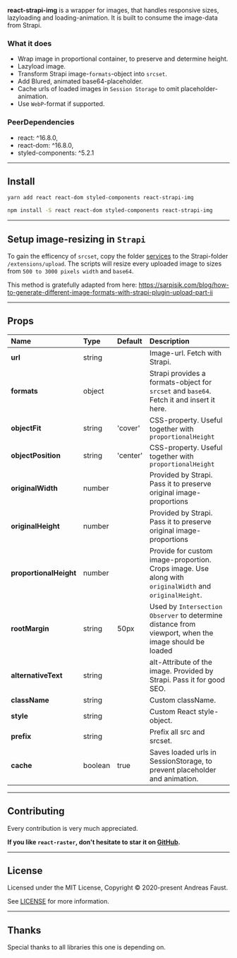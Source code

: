 **react-strapi-img** is a wrapper for images, that handles responsive sizes, lazyloading and loading-animation. It is built to consume the image-data from Strapi.

### What it does

- Wrap image in proportional container, to preserve and determine height.
- Lazyload image.
- Transform Strapi image-`formats`-object into `srcset`.
- Add Blured, animated base64-placeholder.
- Cache urls of loaded images in `Session Storage` to omit placeholder-animation.
- Use `WebP`-format if supported.

### PeerDependencies

- react: ^16.8.0,
- react-dom: ^16.8.0,
- styled-components: ^5.2.1

---

## Install

```zsh
yarn add react react-dom styled-components react-strapi-img
```

```zsh
npm install -S react react-dom styled-components react-strapi-img
```

---

## Setup image-resizing in `Strapi`

To gain the efficency of `srcset`, copy the folder [services](services) to the Strapi-folder `/extensions/upload`. The scripts will resize every uploaded image to sizes from `500 to 3000 pixels width` and `base64`.

This method is gratefully adapted from here:
https://sarpisik.com/blog/how-to-generate-different-image-formats-with-strapi-plugin-upload-part-ii

---

## Props

| **Name**               | **Type** | **Default** | **Description**                                                                                        |
| :--------------------- | :------- | :---------- | :----------------------------------------------------------------------------------------------------- |
| **url**                | string   |             | Image-url. Fetch with Strapi.                                                                          |
| **formats**            | object   |             | Strapi provides a formats-object for `srcset` and `base64`. Fetch it and insert it here.               |
| **objectFit**          | string   | 'cover'     | CSS-property. Useful together with `proportionalHeight`                                                |
| **objectPosition**     | string   | 'center'    | CSS-property. Useful together with `proportionalHeight`                                                |
| **originalWidth**      | number   |             | Provided by Strapi. Pass it to preserve original image-proportions                                     |
| **originalHeight**     | number   |             | Provided by Strapi. Pass it to preserve original image-proportions                                     |
| **proportionalHeight** | number   |             | Provide for custom image-proportion. Crops image. Use along with `originalWidth` and `originalHeight`. |
| **rootMargin**         | string   | 50px        | Used by `Intersection Observer` to determine distance from viewport, when the image should be loaded   |
| **alternativeText**    | string   |             | alt-Attribute of the image. Provided by Strapi. Pass it for good SEO.                                  |
| **className**          | string   |             | Custom className.                                                                                      |
| **style**              | string   |             | Custom React style-object.                                                                             |
| **prefix**             | string   |             | Prefix all src and srcset.                                                                             |
| **cache**              | boolean  | true        | Saves loaded urls in SessionStorage, to prevent placeholder and animation.                             |

---

## Contributing

Every contribution is very much appreciated.

**If you like `react-raster`, don't hesitate to star it on [GitHub](https://github.com/AndreasFaust/react-raster).**

---

## License

Licensed under the MIT License, Copyright © 2020-present Andreas Faust.

See [LICENSE](LICENSE) for more information.

---

## Thanks

Special thanks to all libraries this one is depending on.
